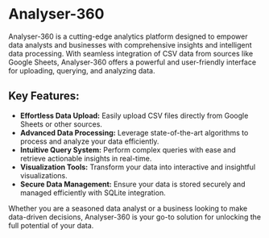 # Analyser-360

Analyser-360 is a cutting-edge analytics platform designed to empower data analysts and businesses with comprehensive insights and intelligent data processing. With seamless integration of CSV data from sources like Google Sheets, Analyser-360 offers a powerful and user-friendly interface for uploading, querying, and analyzing data.

## Key Features:
- **Effortless Data Upload:** Easily upload CSV files directly from Google Sheets or other sources.
- **Advanced Data Processing:** Leverage state-of-the-art algorithms to process and analyze your data efficiently.
- **Intuitive Query System:** Perform complex queries with ease and retrieve actionable insights in real-time.
- **Visualization Tools:** Transform your data into interactive and insightful visualizations.
- **Secure Data Management:** Ensure your data is stored securely and managed efficiently with SQLite integration.

Whether you are a seasoned data analyst or a business looking to make data-driven decisions, Analyser-360 is your go-to solution for unlocking the full potential of your data.

